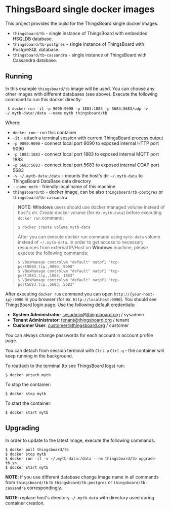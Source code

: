 # ThingsBoard single docker images 

This project provides the build for the ThingsBoard single docker images.

* `thingsboard/tb` - single instance of ThingsBoard with embedded HSQLDB database.
* `thingsboard/tb-postgres` - single instance of ThingsBoard with PostgreSQL database.
* `thingsboard/tb-cassandra` - single instance of ThingsBoard with Cassandra database.

## Running

In this example `thingsboard/tb` image will be used. You can choose any other images with different databases (see above).
Execute the following command to run this docker directly:

` 
$ docker run -it -p 9090:9090 -p 1883:1883 -p 5683:5683/udp -v ~/.mytb-data:/data --name mytb thingsboard/tb
` 

Where: 
    
- `docker run`              - run this container
- `-it`                     - attach a terminal session with current ThingsBoard process output
- `-p 9090:9090`            - connect local port 9090 to exposed internal HTTP port 9090
- `-p 1883:1883`            - connect local port 1883 to exposed internal MQTT port 1883    
- `-p 5683:5683`            - connect local port 5683 to exposed internal COAP port 5683 
- `-v ~/.mytb-data:/data`   - mounts the host's dir `~/.mytb-data` to ThingsBoard DataBase data directory
- `--name mytb`             - friendly local name of this machine
- `thingsboard/tb`          - docker image, can be also `thingsboard/tb-postgres` or `thingsboard/tb-cassandra`

> **NOTE**: **Windows** users should use docker managed volume instead of host's dir. Create docker volume (for ex. `mytb-data`) before executing `docker run` command:
> ```
> $ docker create volume mytb-data
> ```
> After you can execute docker run command using `mytb-data` volume instead of `~/.mytb-data`.
> In order to get access to necessary resources from external IP/Host on **Windows** machine, please execute the following commands:
> ```
> $ VBoxManage controlvm "default" natpf1 "tcp-port9090,tcp,,9090,,9090"  
> $ VBoxManage controlvm "default" natpf1 "tcp-port1883,tcp,,1883,,1883"
> $ VBoxManage controlvm "default" natpf1 "tcp-port5683,tcp,,5683,,5683"
> ```

After executing `docker run` command you can open `http://{your-host-ip}:9090` in you browser (for ex. `http://localhost:9090`). You should see ThingsBoard login page.
Use the following default credentials:

- **System Administrator**: sysadmin@thingsboard.org / sysadmin
- **Tenant Administrator**: tenant@thingsboard.org / tenant
- **Customer User**: customer@thingsboard.org / customer
    
You can always change passwords for each account in account profile page.

You can detach from session terminal with `Ctrl-p` `Ctrl-q` - the container will keep running in the background.

To reattach to the terminal (to see ThingsBoard logs) run:

```
$ docker attach mytb
```

To stop the container:

```
$ docker stop mytb
```

To start the container:

```
$ docker start mytb
```

## Upgrading

In order to update to the latest image, execute the following commands:

```
$ docker pull thingsboard/tb
$ docker stop mytb
$ docker run -it -v ~/.mytb-data:/data --rm thingsboard/tb upgrade-tb.sh
$ docker start mytb
```

**NOTE**: if you use different database change image name in all commands from `thingsboard/tb` to `thingsboard/tb-postgres` or `thingsboard/tb-cassandra` correspondingly.
 
**NOTE**: replace host's directory `~/.mytb-data` with directory used during container creation. 
